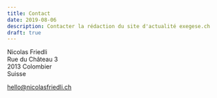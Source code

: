 ```yaml
---
title: Contact
date: 2019-08-06
description: Contacter la rédaction du site d'actualité exegese.ch
draft: true
---
```


Nicolas Friedli  
Rue du Château 3  
2013 Colombier  
Suisse  

[hello@nicolasfriedli.ch](mailto:hello@nicolasfriedli.ch)